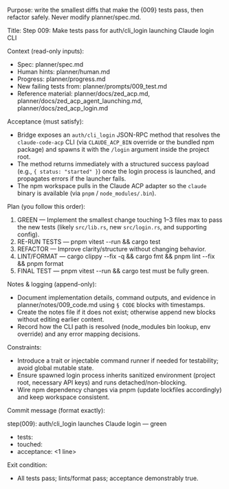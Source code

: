 Purpose: write the smallest diffs that make the {009} tests pass, then refactor safely. Never modify planner/spec.md.

Title: Step 009: Make tests pass for auth/cli_login launching Claude login CLI

Context (read-only inputs):
- Spec: planner/spec.md
- Human hints: planner/human.md
- Progress: planner/progress.md
- New failing tests from: planner/prompts/009_test.md
- Reference material: planner/docs/zed_acp.md, planner/docs/zed_acp_agent_launching.md, planner/docs/zed_acp_login.md

Acceptance (must satisfy):
- Bridge exposes an `auth/cli_login` JSON-RPC method that resolves the `claude-code-acp` CLI (via `CLAUDE_ACP_BIN` override or the bundled npm package) and spawns it with the `/login` argument inside the project root.
- The method returns immediately with a structured success payload (e.g., `{ status: "started" }`) once the login process is launched, and propagates errors if the launcher fails.
- The npm workspace pulls in the Claude ACP adapter so the `claude` binary is available (via `pnpm` / `node_modules/.bin`).

Plan (you follow this order):
1. GREEN — Implement the smallest change touching 1–3 files max to pass the new tests (likely `src/lib.rs`, new `src/login.rs`, and supporting config).
2. RE-RUN TESTS — pnpm vitest --run && cargo test
3. REFACTOR — Improve clarity/structure without changing behavior.
4. LINT/FORMAT — cargo clippy --fix -q && cargo fmt && pnpm lint --fix && pnpm format
5. FINAL TEST — pnpm vitest --run && cargo test must be fully green.

Notes & logging (append-only):
- Document implementation details, command outputs, and evidence in planner/notes/009_code.md using `§ CODE` blocks with timestamps.
- Create the notes file if it does not exist; otherwise append new blocks without editing earlier content.
- Record how the CLI path is resolved (node_modules bin lookup, env override) and any error mapping decisions.

Constraints:
- Introduce a trait or injectable command runner if needed for testability; avoid global mutable state.
- Ensure spawned login process inherits sanitized environment (project root, necessary API keys) and runs detached/non-blocking.
- Wire npm dependency changes via pnpm (update lockfiles accordingly) and keep workspace consistent.

Commit message (format exactly):

step(009): auth/cli_login launches Claude login — green

- tests: <list the test names that were failing>
- touched: <files>
- acceptance: <1 line>

Exit condition:
- All tests pass; lints/format pass; acceptance demonstrably true.

